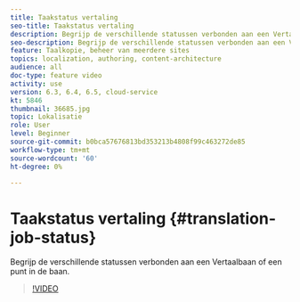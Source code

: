 ```yaml
---
title: Taakstatus vertaling
seo-title: Taakstatus vertaling
description: Begrijp de verschillende statussen verbonden aan een Vertaalbaan of een punt in de baan.
seo-description: Begrijp de verschillende statussen verbonden aan een Vertaalbaan of een punt in de baan.
feature: Taalkopie, beheer van meerdere sites
topics: localization, authoring, content-architecture
audience: all
doc-type: feature video
activity: use
version: 6.3, 6.4, 6.5, cloud-service
kt: 5846
thumbnail: 36685.jpg
topic: Lokalisatie
role: User
level: Beginner
source-git-commit: b0bca57676813bd353213b4808f99c463272de85
workflow-type: tm+mt
source-wordcount: '60'
ht-degree: 0%

---
```



# Taakstatus vertaling {#translation-job-status}

Begrijp de verschillende statussen verbonden aan een Vertaalbaan of een punt in de baan.

>[!VIDEO](https://video.tv.adobe.com/v/36685?quality=12&learn=on)
